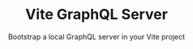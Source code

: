 <br/>

<h1 align='center'>Vite GraphQL Server</h1>

<p align='center'>Bootstrap a local GraphQL server in your Vite project</p>

<br/>
